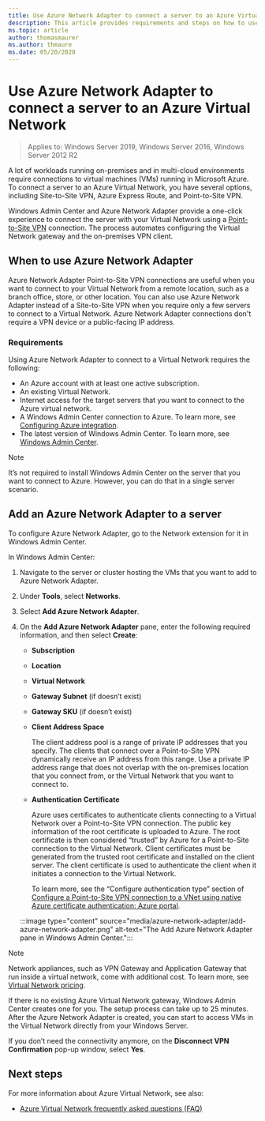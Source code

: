 ```yaml
---
title: Use Azure Network Adapter to connect a server to an Azure Virtual Network
description: This article provides requirements and steps on how to use Azure Network Adapter to connect a Windows Server to an Azure Virtual Network.
ms.topic: article
author: thomasmaurer
ms.author: thmaure
ms.date: 05/20/2020
---
```


# Use Azure Network Adapter to connect a server to an Azure Virtual Network

>Applies to: Windows Server 2019, Windows Server 2016, Windows Server 2012 R2

A lot of workloads running on-premises and in multi-cloud environments require
connections to virtual machines (VMs) running in Microsoft Azure. To connect a
server to an Azure Virtual Network, you have several options, including
Site-to-Site VPN, Azure Express Route, and Point-to-Site VPN.

Windows Admin Center and Azure Network Adapter provide a one-click experience to
connect the server with your Virtual Network using a [Point-to-Site
VPN](https://docs.microsoft.com/azure/vpn-gateway/vpn-gateway-howto-point-to-site-resource-manager-portal)
connection. The process automates configuring the Virtual Network gateway and the on-premises VPN client.

## When to use Azure Network Adapter
Azure Network Adapter Point-to-Site VPN connections are useful when you want to
connect to your Virtual Network from a remote location, such as a branch office,
store, or other location. You can also use Azure Network Adapter instead of a
Site-to-Site VPN when you require only a few servers to connect
to a Virtual Network. Azure Network Adapter connections don't require a VPN
device or a public-facing IP address.

### Requirements
Using Azure Network Adapter to connect to a Virtual Network requires the
following:
- An Azure account with at least one active subscription.
- An existing Virtual Network.
- Internet access for the target servers that you want to connect to the Azure virtual network.
- A Windows Admin Center connection to Azure.
  To learn more, see [Configuring Azure integration](https://docs.microsoft.com/windows-server/manage/windows-admin-center/azure/azure-integration).
- The latest version of Windows Admin Center.
  To learn more, see [Windows Admin Center](https://www.microsoft.com/windows-server/windows-admin-center).

> [!NOTE]
> It’s not required to install Windows Admin Center on the server that you want to connect to Azure. However, you can do that in a single server scenario.

## Add an Azure Network Adapter to a server
To configure Azure Network Adapter, go to the Network extension for it in Windows Admin Center.

In Windows Admin Center:
1. Navigate to the server or cluster hosting the VMs that you want to add to Azure Network Adapter.
1. Under **Tools**, select **Networks**.
1. Select **Add Azure Network Adapter**.
1. On the **Add Azure Network Adapter** pane, enter the following required information, and then select **Create**:
    - **Subscription**
    - **Location**
    - **Virtual Network**
    - **Gateway Subnet** (if doesn’t exist)
    - **Gateway SKU** (if doesn’t exist)
    - **Client Address Space**

        The client address pool is a range of private IP addresses that you specify. The clients that connect over a Point-to-Site VPN dynamically receive an IP address from this range. Use a private IP address range that does not overlap with the on-premises location that you connect from, or the Virtual Network that you want to connect to.

    - **Authentication Certificate**

        Azure uses certificates to authenticate clients connecting to a Virtual Network over a Point-to-Site VPN connection. The public key information of the root certificate is uploaded to Azure. The root certificate is then considered “trusted” by Azure for a Point-to-Site connection to the Virtual Network. Client certificates must be generated from the trusted root certificate and installed on the client server. The client certificate is used to authenticate the client when it initiates a connection to the Virtual Network.
    
        To learn more, see the “Configure authentication type” section of [Configure a Point-to-Site VPN connection to a VNet using native Azure certificate authentication: Azure portal](https://docs.microsoft.com/azure/vpn-gateway/vpn-gateway-howto-point-to-site-resource-manager-portal).

    :::image type="content" source="media/azure-network-adapter/add-azure-network-adapter.png" alt-text="The Add Azure Network Adapter pane in Windows Admin Center.":::

> [!NOTE]
> Network appliances, such as VPN Gateway and Application Gateway that run inside a virtual network, come with additional cost. To learn more, see [Virtual Network pricing](https://azure.microsoft.com/pricing/details/virtual-network/).

If there is no existing Azure Virtual Network gateway, Windows Admin Center creates one for you. The setup process can take up to 25 minutes. After the Azure Network Adapter is created, you can start to access VMs in the Virtual Network directly from your Windows Server.

If you don’t need the connectivity anymore, on the **Disconnect VPN Confirmation** pop-up window, select **Yes**.

## Next steps
For more information about Azure Virtual Network, see also:

- [Azure Virtual Network frequently asked questions (FAQ)](https://docs.microsoft.com/azure/virtual-network/virtual-networks-faq)
